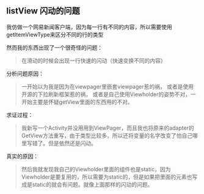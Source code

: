## listView 闪动的问题

我仿做一个网易新闻客户端，因为每一行有不同的内容，所以需要使用getItemViewType来区分不同的行的类型

然而我的东西出现了一个很奇怪的问题：
> 在滑动的时候会出现一行快速的闪动（快速变换不同的内容）

分析问题原因：
> 一开始以为我是因为在viewpager里嵌套viewpager惹的祸，
或者是使用开源的下拉刷新框架惹的祸，
或者是自己使用Viewholder的姿势不对，一开始主要是怀疑getView里面的东西用的不对。

求证过程：
> 我新写一个Activity并没用用到ViewPager，而且我也将原来的adapter的GetView方法重写，由于类型比较多，所以还将变量的名字改变了怕自己哪里写错了。但是依然还是闪动。

真实的原因：
> 然后我就发现我自己的Viewholder里面的组件也是static，因为Viewholder是要复用的，所以需要为static的，但是如果把里面的元素也写成是static的就会有问题。就像上面那样的闪动的问题。
